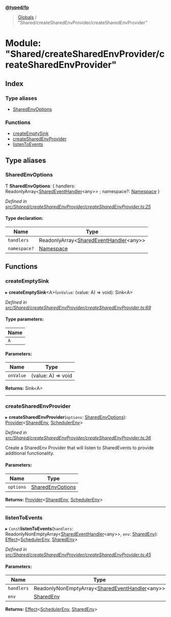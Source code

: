 **[@typed/fp](../README.md)**

> [Globals](../globals.md) / "Shared/createSharedEnvProvider/createSharedEnvProvider"

# Module: "Shared/createSharedEnvProvider/createSharedEnvProvider"

## Index

### Type aliases

* [SharedEnvOptions](_shared_createsharedenvprovider_createsharedenvprovider_.md#sharedenvoptions)

### Functions

* [createEmptySink](_shared_createsharedenvprovider_createsharedenvprovider_.md#createemptysink)
* [createSharedEnvProvider](_shared_createsharedenvprovider_createsharedenvprovider_.md#createsharedenvprovider)
* [listenToEvents](_shared_createsharedenvprovider_createsharedenvprovider_.md#listentoevents)

## Type aliases

### SharedEnvOptions

Ƭ  **SharedEnvOptions**: { handlers: ReadonlyArray\<[SharedEventHandler](_shared_createsharedenvprovider_sharedeventhandler_.md#sharedeventhandler)\<any>> ; namespace?: [Namespace](_shared_core_model_namespace_.namespace.md)  }

*Defined in [src/Shared/createSharedEnvProvider/createSharedEnvProvider.ts:25](https://github.com/TylorS/typed-fp/blob/f129829/src/Shared/createSharedEnvProvider/createSharedEnvProvider.ts#L25)*

#### Type declaration:

Name | Type |
------ | ------ |
`handlers` | ReadonlyArray\<[SharedEventHandler](_shared_createsharedenvprovider_sharedeventhandler_.md#sharedeventhandler)\<any>> |
`namespace?` | [Namespace](_shared_core_model_namespace_.namespace.md) |

## Functions

### createEmptySink

▸ **createEmptySink**\<A>(`onValue`: (value: A) => void): Sink\<A>

*Defined in [src/Shared/createSharedEnvProvider/createSharedEnvProvider.ts:69](https://github.com/TylorS/typed-fp/blob/f129829/src/Shared/createSharedEnvProvider/createSharedEnvProvider.ts#L69)*

#### Type parameters:

Name |
------ |
`A` |

#### Parameters:

Name | Type |
------ | ------ |
`onValue` | (value: A) => void |

**Returns:** Sink\<A>

___

### createSharedEnvProvider

▸ **createSharedEnvProvider**(`options`: [SharedEnvOptions](_shared_createsharedenvprovider_createsharedenvprovider_.md#sharedenvoptions)): [Provider](_effect_provide_.md#provider)\<[SharedEnv](../interfaces/_shared_core_services_sharedenv_.sharedenv.md), [SchedulerEnv](../interfaces/_scheduler_schedulerenv_.schedulerenv.md)>

*Defined in [src/Shared/createSharedEnvProvider/createSharedEnvProvider.ts:36](https://github.com/TylorS/typed-fp/blob/f129829/src/Shared/createSharedEnvProvider/createSharedEnvProvider.ts#L36)*

Create a SharedEnv Provider that will listen to SharedEvents to provide additional
functionality.

#### Parameters:

Name | Type |
------ | ------ |
`options` | [SharedEnvOptions](_shared_createsharedenvprovider_createsharedenvprovider_.md#sharedenvoptions) |

**Returns:** [Provider](_effect_provide_.md#provider)\<[SharedEnv](../interfaces/_shared_core_services_sharedenv_.sharedenv.md), [SchedulerEnv](../interfaces/_scheduler_schedulerenv_.schedulerenv.md)>

___

### listenToEvents

▸ `Const`**listenToEvents**(`handlers`: ReadonlyNonEmptyArray\<[SharedEventHandler](_shared_createsharedenvprovider_sharedeventhandler_.md#sharedeventhandler)\<any>>, `env`: [SharedEnv](../interfaces/_shared_core_services_sharedenv_.sharedenv.md)): [Effect](_effect_effect_.effect.md)\<[SchedulerEnv](../interfaces/_scheduler_schedulerenv_.schedulerenv.md), [SharedEnv](../interfaces/_shared_core_services_sharedenv_.sharedenv.md)>

*Defined in [src/Shared/createSharedEnvProvider/createSharedEnvProvider.ts:45](https://github.com/TylorS/typed-fp/blob/f129829/src/Shared/createSharedEnvProvider/createSharedEnvProvider.ts#L45)*

#### Parameters:

Name | Type |
------ | ------ |
`handlers` | ReadonlyNonEmptyArray\<[SharedEventHandler](_shared_createsharedenvprovider_sharedeventhandler_.md#sharedeventhandler)\<any>> |
`env` | [SharedEnv](../interfaces/_shared_core_services_sharedenv_.sharedenv.md) |

**Returns:** [Effect](_effect_effect_.effect.md)\<[SchedulerEnv](../interfaces/_scheduler_schedulerenv_.schedulerenv.md), [SharedEnv](../interfaces/_shared_core_services_sharedenv_.sharedenv.md)>
